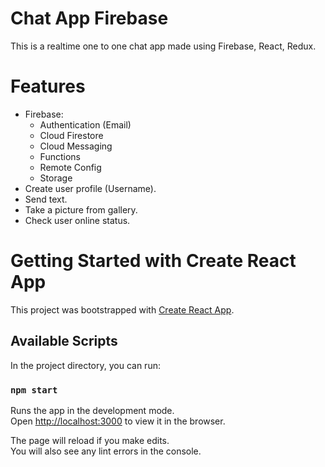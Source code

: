 # Chat App Firebase

This is a realtime one to one chat app made using Firebase, React, Redux.

# Features

* Firebase:
  - Authentication (Email)
  - Cloud Firestore
  - Cloud Messaging
  - Functions
  - Remote Config
  - Storage
* Create user profile (Username).
* Send text.
* Take a picture from gallery.
* Check user online status.

# Getting Started with Create React App

This project was bootstrapped with [Create React App](https://github.com/facebook/create-react-app).

## Available Scripts

In the project directory, you can run:

### `npm start`

Runs the app in the development mode.\
Open [http://localhost:3000](http://localhost:3000) to view it in the browser.

The page will reload if you make edits.\
You will also see any lint errors in the console.

